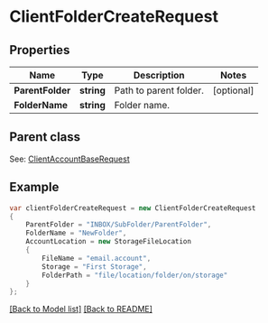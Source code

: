 # ClientFolderCreateRequest
## Properties
Name | Type | Description | Notes
------------ | ------------- | ------------- | -------------
**ParentFolder** | **string** | Path to parent folder.              | [optional] 
**FolderName** | **string** | Folder name.              | 

## Parent class

See: [ClientAccountBaseRequest](ClientAccountBaseRequest.md)

## Example
```csharp
var clientFolderCreateRequest = new ClientFolderCreateRequest
{
    ParentFolder = "INBOX/SubFolder/ParentFolder",
    FolderName = "NewFolder",
    AccountLocation = new StorageFileLocation
    {
        FileName = "email.account",
        Storage = "First Storage",
        FolderPath = "file/location/folder/on/storage"
    }
};
```

[[Back to Model list]](Models.md) [[Back to README]](README.md)

